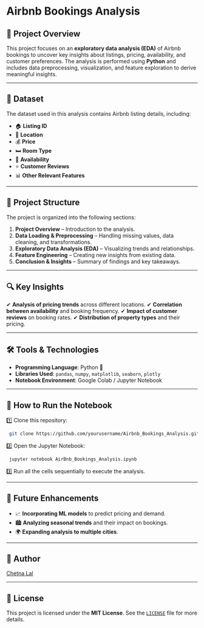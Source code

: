 # Airbnb Bookings Analysis

## 📌 Project Overview
This project focuses on an **exploratory data analysis (EDA)** of Airbnb bookings to uncover key insights about listings, pricing, availability, and customer preferences. The analysis is performed using **Python** and includes data preprocessing, visualization, and feature exploration to derive meaningful insights.

---

## 📂 Dataset
The dataset used in this analysis contains Airbnb listing details, including:
- 🏠 **Listing ID**
- 📍 **Location**
- 💰 **Price**
- 🛏 **Room Type**
- 📅 **Availability**
- ⭐ **Customer Reviews**
- 📊 **Other Relevant Features**

---

## 📑 Project Structure
The project is organized into the following sections:
1. **Project Overview** – Introduction to the analysis.
2. **Data Loading & Preprocessing** – Handling missing values, data cleaning, and transformations.
3. **Exploratory Data Analysis (EDA)** – Visualizing trends and relationships.
4. **Feature Engineering** – Creating new insights from existing data.
5. **Conclusion & Insights** – Summary of findings and key takeaways.

---

## 🔍 Key Insights
✔ **Analysis of pricing trends** across different locations.
✔ **Correlation between availability** and booking frequency.
✔ **Impact of customer reviews** on booking rates.
✔ **Distribution of property types** and their pricing.

---

## 🛠 Tools & Technologies
- **Programming Language**: Python 🐍
- **Libraries Used**: `pandas`, `numpy`, `matplotlib`, `seaborn`, `plotly`
- **Notebook Environment**: Google Colab / Jupyter Notebook

---

## 🚀 How to Run the Notebook
1️⃣ Clone this repository:
```sh
 git clone https://github.com/yourusername/Airbnb_Bookings_Analysis.git
```
2️⃣ Open the Jupyter Notebook:
```sh
 jupyter notebook AirBnb_Bookings_Analysis.ipynb
```
3️⃣ Run all the cells sequentially to execute the analysis.

---

## 🎯 Future Enhancements
- 📈 **Incorporating ML models** to predict pricing and demand.
- 🏙 **Analyzing seasonal trends** and their impact on bookings.
- 🌍 **Expanding analysis to multiple cities**.

---

## 👤 Author
[Chetna Lal](https://github.com/yourusername)

---

## 📜 License
This project is licensed under the **MIT License**. See the [`LICENSE`](LICENSE) file for more details.

